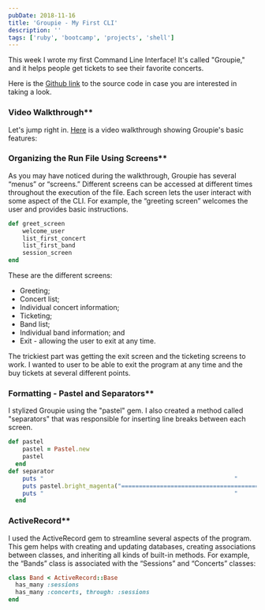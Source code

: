 ```yaml
---
pubDate: 2018-11-16
title: 'Groupie - My First CLI'
description: ''
tags: ['ruby', 'bootcamp', 'projects', 'shell']
---
```


This week I wrote my first Command Line Interface! It's called "Groupie," and it helps people get tickets to see their favorite concerts.

Here is the [Github link](https://github.com/edezekiel/groupie) to the source code in case you are interested in taking a look.

### Video Walkthrough**

Let's jump right in. [Here](https://asciinema.org/a/7rcvL0AnlFtJsblXxn797XWco) is a video walkthrough showing Groupie's basic features:

### Organizing the Run File Using Screens**

As you may have noticed during the walkthrough, Groupie has several “menus” or “screens.” Different screens can be accessed at different times throughout the execution of the file. Each screen lets the user interact with some aspect of the CLI. For example, the “greeting screen” welcomes the user and provides basic instructions.

```ruby
def greet_screen
    welcome_user
    list_first_concert
    list_first_band
    session_screen
end
```

These are the different screens:

- Greeting;
- Concert list;
- Individual concert information;
- Ticketing;
- Band list;
- Individual band information; and
- Exit - allowing the user to exit at any time.

The trickiest part was getting the exit screen and the ticketing screens to work. I wanted to user to be able to exit the program at any time and the buy tickets at several different points.

### Formatting - Pastel and Separators**

I stylized Groupie using the "pastel" gem. I also created a method called "separators" that was responsible for inserting line breaks between each screen.

```ruby
def pastel
    pastel = Pastel.new
    pastel
  end
def separator
    puts "                                                      "
    puts pastel.bright_magenta("==================================================")
    puts "                                                      "
  end
```

### ActiveRecord**

I used the ActiveRecord gem to streamline several aspects of the program. This gem helps with creating and updating databases, creating associations between classes, and inheriting all kinds of built-in methods. For example, the “Bands” class is associated with the “Sessions” and “Concerts” classes:

```ruby
class Band < ActiveRecord::Base
  has_many :sessions
  has_many :concerts, through: :sessions
end
```
